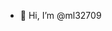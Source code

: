- 👋 Hi, I’m @ml32709
<!---
- 👀 I’m interested in ...
  - computer science
  - game development
  - design
  - learning
- 🌱 I’m currently learning ...
  - godot
  - HTML
  - CSS
  - JavaScript
- 💞️ I’m looking to collaborate on ...
  - interesting projects
 
<!---
- 📫 How to reach me ...


ml32709/ml32709 is a ✨ special ✨ repository because its `README.md` (this file) appears on your GitHub profile.
You can click the Preview link to take a look at your changes.
--->
